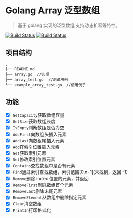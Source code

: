 # Golang Array 泛型数组

>基于 golang 实现的泛型数组,支持动态扩容等特性。

[![Build Status](https://www.travis-ci.org/JeffreyBool/array.svg?branch=master)](https://www.travis-ci.org/JeffreyBool/array)
[![Build Status](https://scrutinizer-ci.com/g/JeffreyBool/array/badges/build.png?b=master)](https://scrutinizer-ci.com/g/JeffreyBool/array/build-status/master)

## 项目结构
``` 
.
├── README.md
├── array.go  //实现
├── array_test.go  //测试用例
└── example_array_test.go  //使用例子
```

## 功能
- [x] `GetCapacity`获取数组容量
- [x] `GetSize`获取数组长度
- [x] `IsEmpty`判断数组是否为空
- [x] `AddFirst`向数组头插入元素
- [x] `AddLast`向数组尾插入元素
- [x] `Add`在索引位置插入元素
- [x] `Get`获取索引元素
- [x] `Set`修改索引位置元素
- [x] `Contains`查找数组中是否有元素
- [x] `Find`通过索引查找数组，索引范围[0,n-1](未找到，返回 -1)
- [x] `Remove`删除 index 位置的元素，并返回
- [x] `RemoveFirst`删除数组首个元素
- [x] `RemoveLast`删除末尾元素
- [x] `RemoveElement`从数组中删除指定元素
- [x] `Clear`清空数组
- [x] `PrintIn`打印格式化

